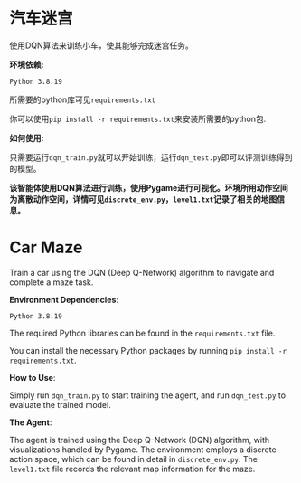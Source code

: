 # 汽车迷宫

使用DQN算法来训练小车，使其能够完成迷宫任务。

**环境依赖:**

```Python 3.8.19```

所需要的python库可见```requirements.txt``` 

你可以使用```pip install -r requirements.txt```来安装所需要的python包.

**如何使用:**

只需要运行```dqn_train.py```就可以开始训练，运行```dqn_test.py```即可以评测训练得到的模型。



**该智能体使用DQN算法进行训练，使用Pygame进行可视化。环境所用动作空间为离散动作空间，详情可见```discrete_env.py```，```level1.txt```记录了相关的地图信息。**

# Car Maze

Train a car using the DQN (Deep Q-Network) algorithm to navigate and complete a maze task.

**Environment Dependencies**:

```Python 3.8.19```

The required Python libraries can be found in the ```requirements.txt``` file.

You can install the necessary Python packages by running ```pip install -r requirements.txt```.

**How to Use**:

Simply run ```dqn_train.py``` to start training the agent, and run ```dqn_test.py``` to evaluate the trained model.

**The Agent**:

The agent is trained using the Deep Q-Network (DQN) algorithm, with visualizations handled by Pygame. The environment employs a discrete action space, which can be found in detail in ```discrete_env.py```. The ```level1.txt``` file records the relevant map information for the maze.

